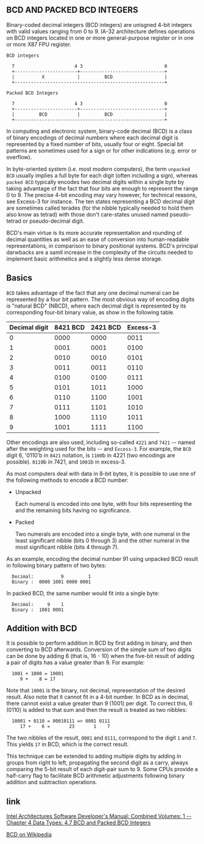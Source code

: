 BCD AND PACKED BCD INTEGERS
-----------------------------------------

Binary-coded decimal integers (BCD integers) are unisgned 4-bit integers 
with valid values ranging from 0 to 9. IA-32 architecture defines operations
on BCD integers located in one or more general-purpose register or in one
or more X87 FPU register.

```
BCD integers

  7                      4 3                              0
  +-----------------------+-------------------------------+
  |          X            |         BCD                   |
  +-------------------------------------------------------+                        

Packed BCD Integers

  7                      4 3                              0
  +-----------------------+-------------------------------+
  |         BCD           |         BCD                   |
  +-------------------------------------------------------+                        
```

In computing and electronic system, binary-code decimal (BCD) is a class
of binary encodings of decimal numbers where each decimal digit is 
represented by a fixed number of bits, usually four or eight. Special bit
patterns are sometimes used for a sign or for other indications (e.g.
error or overflow).

In byte-oriented system (i.e. most modern computers), the term `unpacked BCD`
usually implies a full byte for each digit (often including a sign), whereas 
`packed BCD` typically encodes two decimal digits within a single byte by
taking advantage of the fact that four bits are enough to represent the range
0 to 9. The precise 4-bit encoding may vary however, for technical reasons,
see Excess-3 for instance. The ten states representing a BCD decimal digit
are sometimes called terades (for the nibble typically needed to hold them
also know as tetrad) with those don't care-states unused named pseudo-tetrad
or pseudo-decimal digit.

BCD's main virtue is its more accurate representation and rounding of decimal
quantities as well as an ease of conversion into human-readable 
representations, in comparison to binary positional systems. BCD's principal
darwbacks are a samll increase in the complexity of the circuits needed to 
implement basic arithmetics and a slightly less dense storage.

## Basics

`BCD` takes advantage of the fact that any one decimal numeral can be 
represented by a four bit pattern. The most obvious way of encoding digits is
"natural BCD" (NBCD), where each decimal digit is represented by its
corresponding four-bit binary value, as show in the following table.

| Decimal digit |   8421 BCD   |   2421 BCD   |   Excess-3   |
| ------------- | ------------ | ------------ | ------------ |
| 0             | 0000         | 0000         | 0011         |
| 1             | 0001         | 0001         | 0100         |
| 2             | 0010         | 0010         | 0101         |
| 3             | 0011         | 0011         | 0110         |
| 4             | 0100         | 0100         | 0111         |
| 5             | 0101         | 1011         | 1000         |
| 6             | 0110         | 1100         | 1001         |
| 7             | 0111         | 1101         | 1010         |
| 8             | 1000         | 1110         | 1011         |
| 9             | 1001         | 1111         | 1100         |

Other encodings are also used, including so-called `4221` and `7421` -- named
after the weighting used for the bits -- and `Excess-3`. For example, the
`BCD` digit 6, '0110'b in `8421` notation, is `1100`b in 4221 (two encodings
are possible). `0110`b in 7421, and `1001`b in excess-3.

As most computers deal with data in 8-bit bytes, it is possible to use one
of the following methods to encode a BCD number:

* Unpacked

  Each numeral is encoded into one byte, with four bits representing the 
  and the remaining bits having no significance.

* Packed

  Two numerals are encoded into a single byte, with one numeral in the least
  significant nibble (bits 0 through 3) and the other numeral in the most
  significant nibble (bits 4 through 7).

As an example, encoding the decimal number 91 using unpacked BCD result in
following binary pattern of two bytes:

```
  Decimal:          9         1
  Binary :  0000 1001 0000 0001  
```

In packed BCD, the same number would fit into a single byte:

```
  Decimal:     9    1
  Binary :  1001 0001
```

## Addition with BCD

It is possible to perform addition in BCD by first adding in binary, and
then converting to BCD afterwards. Conversion of the simple sum of two 
digits can be done by adding 6 (that is, 16 - 10) when the five-bit result
of adding a pair of digits has a value greater than 9. For example:

```
  1001 + 1000 = 10001
     9 +    8 = 17
```

Note that `10001` is the binary, not decimal, representation of the desired
result. Also note that it cannot fit in a 4-bit number. In BCD as in decimal,
there cannot exist a value greater than 9 (1001) per digit. To correct this,
6 (0110) is added to that sum and then the result is treated as two nibbles:

```
  10001 + 0110 = 00010111 => 0001 0111
     17 +    6 =       23       1    7
```

The two nibbles of the result, `0001` and `0111`, correspond to the digit `1`
and `7`. This yields `17` in BCD, which is the correct result.

This technique can be extended to adding multiple digits by adding in groups
from right to left, propagating the second digit as a carry, always comparing
the 5-bit result of each digit-pair sum to 9. Some CPUs provide a half-carry
flag to facilitate BCD arithmetic adjustments following binary addition and
subtraction operations.

## link

  [Intel Architectures Software Developer's Manual: Combined Volumes: 1 -- Chapter 4 Data Types: 4.7 BCD and Packed BCD Integers ](https://software.intel.com/en-us/articles/intel-sdm)

  [BCD on Wikipedia](https://en.wikipedia.org/wiki/Binary-coded_decimal)
